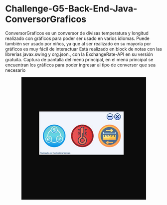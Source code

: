 # Challenge-G5-Back-End-Java-ConversorGraficos
ConversorGraficos es un conversor de divisas temperatura y longitud realizado con gráficos para poder ser usado en varios idiomas.
Puede también ser usado por niños, ya que al ser realizado en su mayoría por gráficos es muy fácil de interactuar
Está realizado en block de notas con las librerías javax.swing y org.json., con la ExchangeRate-API en su versión gratuita.
Captura de pantalla del menú principal, en el menú principal se encuentran los gráficos para poder ingresar al tipo de conversor que sea necesario
<p align="center" >
     <img width="400" heigth="400" src="https://github.com/CarlosGomezCebrian/Challenge-G5-Back-End-Java-ConversorGraficos/blob/master/resources/Conversor.JPG">
</p>
